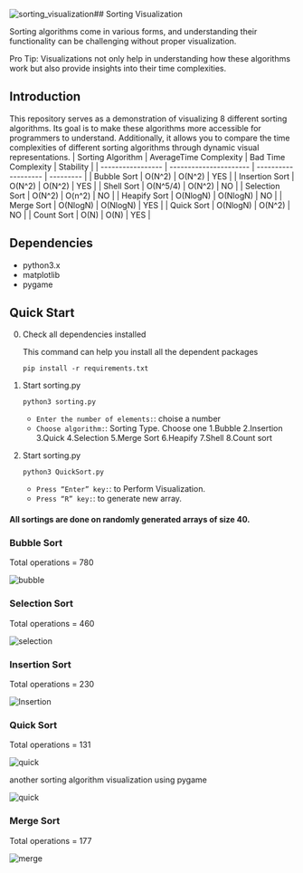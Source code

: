 ![sorting_visualization](https://github.com/user-attachments/assets/8c1e81bd-cd38-47b2-a899-cbde581da785)## Sorting Visualization 


Sorting algorithms come in various forms, and understanding their functionality can be challenging without proper visualization.

Pro Tip: Visualizations not only help in understanding how these algorithms work but also provide insights into their time complexities.

## Introduction
This repository serves as a demonstration of visualizing 8 different sorting algorithms. Its goal is to make these algorithms more accessible for programmers to understand. Additionally, it allows you to compare the time complexities of different sorting algorithms through dynamic visual representations.
| Sorting Algorithm | AverageTime Complexity | Bad Time Complexity | Stability |
| ----------------- | ---------------------- | ------------------- | --------- |
| Bubble Sort       | O(N^2)                 | O(N^2)              | YES       |
| Insertion Sort    | O(N^2)                 | O(N^2)              | YES       |
| Shell Sort        | O(N^5/4)               | O(N^2)              | NO        |
| Selection Sort    | O(N^2)                 | O(n^2)              | NO        |
| Heapify Sort      | O(NlogN)               | O(NlogN)            | NO        |
| Merge Sort        | O(NlogN)               | O(NlogN)            | YES       |
| Quick Sort        | O(NlogN)               | O(N^2)              | NO        |
| Count Sort        | O(N)                   | O(N)                | YES       |



## Dependencies

- python3.x
- matplotlib
- pygame

## Quick Start

0. Check all dependencies installed

      This command can help you install all the dependent packages

      `pip install -r requirements.txt`
      
2. Start sorting.py

   `python3 sorting.py`

   - `Enter the number of elements:`: choise a number
   - `Choose algorithm:`: Sorting Type. Choose one
	 1.Bubble 
	 2.Insertion 
	 3.Quick 
	 4.Selection 
	 5.Merge Sort 
	 6.Heapify 
	 7.Shell 
	 8.Count sort
	 
3. Start sorting.py

   `python3 QuickSort.py`

   - `Press “Enter” key:`: to Perform Visualization.
   - `Press “R” key:`: to generate new array.
      
#### All sortings are done on randomly generated arrays of size 40.

### Bubble Sort
Total operations = 780 

![bubble](https://media4.giphy.com/media/v1.Y2lkPTc5MGI3NjExMTdkeXQ5emZyZDJrMG5lMTIxZ3A2cTRtNzZnMXZrMGZ1YnJhOTJpOCZlcD12MV9pbnRlcm5hbF9naWZfYnlfaWQmY3Q9Zw/hIDzLYByAJYN3Dg91r/giphy.gif)

### Selection Sort
Total operations = 460

![selection](https://g.top4top.io/p_1743jlpcp2.gif)

### Insertion Sort
Total operations = 230

![Insertion](https://h.top4top.io/p_1743xxqrn3.gif)

### Quick Sort
Total operations = 131

![quick](https://i.top4top.io/p_1743rf4xy4.gif)

another sorting algorithm visualization using pygame 

![quick](https://i.top4top.io/p_1743ghv4d1.png)
### Merge Sort
Total operations = 177

![merge](https://j.top4top.io/p_1743bj4815.gif)
